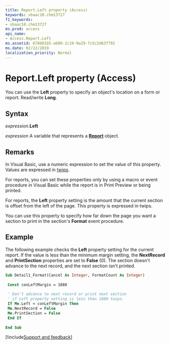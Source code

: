 ```yaml
---
title: Report.Left property (Access)
keywords: vbaac10.chm13727
f1_keywords:
- vbaac10.chm13727
ms.prod: access
api_name:
- Access.Report.Left
ms.assetid: 678601b5-ab80-2c19-9a29-7c5c2d63f792
ms.date: 02/22/2019
localization_priority: Normal
---
```



# Report.Left property (Access)

You can use the **Left** property to specify an object's location on a form or report. Read/write **Long**.


## Syntax

_expression_.**Left**

_expression_ A variable that represents a **[Report](Access.Report.md)** object.


## Remarks

In Visual Basic, use a numeric expression to set the value of this property. Values are expressed in [twips](../language/glossary/vbe-glossary.md#twip).

For reports, you can set these properties only by using a macro or event procedure in Visual Basic while the report is in Print Preview or being printed.

For reports, the **Left** property setting is the amount that the current section is offset from the left of the page. This property is expressed in twips. 

You can use this property to specify how far down the page you want a section to print in the section's **Format** event procedure.


## Example

The following example checks the **Left** property setting for the current report. If the value is less than the minimum margin setting, the **NextRecord** and **PrintSection** properties are set to **False** (0). The section doesn't advance to the next record, and the next section isn't printed.


```vb
Sub Detail1_Format(Cancel As Integer, FormatCount As Integer) 
 
 Const conLeftMargin = 1880 
 
 ' Don't advance to next record or print next section 
 ' if Left property setting is less than 1880 twips. 
 If Me.Left < conLeftMargin Then 
 Me.NextRecord = False 
 Me.PrintSection = False 
 End If 
 
End Sub
```


[!include[Support and feedback](~/includes/feedback-boilerplate.md)]